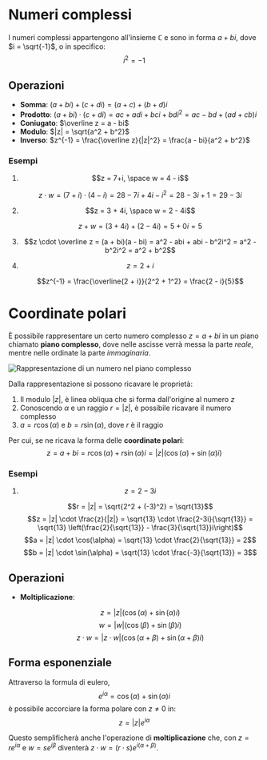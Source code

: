 # Numeri complessi

I numeri complessi appartengono all'insieme $\mathbb{C}$ e sono in forma $a + bi$, dove $i = \sqrt{-1}$, o in specifico:
$$i^2 = -1$$

## Operazioni

- **Somma**: $(a + bi) + (c + di) = (a + c) + (b + d)i$
- **Prodotto**: $(a + bi) \cdot (c + di) = ac + adi + bci + bdi^2 = ac - bd + (ad + cb)i$
- **Coniugato**: $\overline z = a - bi$
- **Modulo**: $|z| = \sqrt{a^2 + b^2}$
- **Inverso**: $z^{-1} = \frac{\overline z}{|z|^2} = \frac{a - bi}{a^2 + b^2}$

### Esempi

1. $$z = 7+i, \space w = 4 - i$$

	$$z \cdot w = (7 + i) \cdot (4 - i) = 28 - 7i + 4i - i^2 = 28 - 3i + 1 = 29 - 3i$$

2. $$z = 3 + 4i, \space w = 2 - 4i$$

	$$z + w = (3 + 4i) + (2 - 4i) = 5 + 0i = 5$$

3. $$z \cdot \overline z = (a + bi)(a - bi) = a^2 - abi + abi - b^2i^2 = a^2 - b^2i^2 = a^2 + b^2$$

4. $$z = 2 + i$$

	$$z^{-1} = \frac{\overline{2 + i}}{2^2 + 1^2} = \frac{2 - i}{5}$$

# Coordinate polari

È possibile rappresentare un certo numero complesso $z = a + bi$ in un piano chiamato **piano complesso**, dove nelle ascisse verrà messa la parte _reale_, mentre nelle ordinate la parte _immaginaria_.

![Rappresentazione di un numero nel piano complesso](https://i.imgur.com/ktHPWFT.png)

Dalla rappresentazione si possono ricavare le proprietà:

1. Il modulo $|z|$, è linea obliqua che si forma dall'origine al numero $z$
2. Conoscendo $\alpha$ e un raggio $r = |z|$, è possibile ricavare il numero complesso
3. $a = r\cos(\alpha)$ e $b = r\sin(\alpha)$, dove $r$ è il raggio

Per cui, se ne ricava la forma delle **coordinate polari**:
$$z = a + bi = r\cos(\alpha) + r\sin(\alpha)i = |z|(\cos(\alpha) + \sin(\alpha)i)$$

### Esempi

1. $$z = 2-3i$$

	$$r = |z| = \sqrt{2^2 + (-3)^2} = \sqrt{13}$$
	$$z = |z| \cdot \frac{z}{|z|} = \sqrt{13} \cdot \frac{2-3i}{\sqrt{13}} = \sqrt{13} \left(\frac{2}{\sqrt{13}} - \frac{3}{\sqrt{13}}i\right)$$
	$$a = |z| \cdot \cos(\alpha) = \sqrt{13} \cdot \frac{2}{\sqrt{13}} = 2$$
	$$b = |z| \cdot \sin(\alpha) = \sqrt{13} \cdot \frac{-3}{\sqrt{13}} = 3$$

## Operazioni

- **Moltiplicazione**:

	$$z = |z|(\cos(\alpha) + \sin(\alpha)i)$$
	$$w = |w|(\cos(\beta) + \sin(\beta)i)$$
	$$z \cdot w = |z \cdot w|(\cos(\alpha + \beta) + \sin(\alpha + \beta)i)$$

## Forma esponenziale

Attraverso la formula di eulero,
$$e^{i\alpha} = \cos(\alpha) + \sin(\alpha)i$$
è possibile accorciare la forma polare con $z \neq 0$ in:
$$z = |z|e^{i\alpha}$$

Questo semplificherà anche l'operazione di **moltiplicazione** che, con $z = re^{i\alpha}$ e $w = se^{i\beta}$ diventerà $z \cdot w = (r \cdot s)e^{i(\alpha + \beta)}$.
